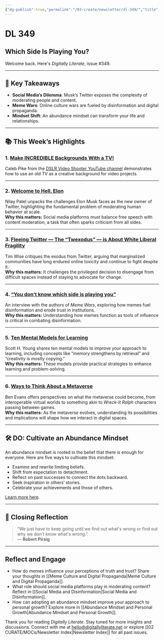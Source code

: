 ```yaml
---
{"dg-publish":true,"permalink":"/03-create/newsletter/dl-349/","title":"Which Side Is Playing You?","tags":["data","disinformation","education","memes","privacy","security"]}
---
```



# DL 349

## Which Side Is Playing You?

Welcome back. Here's _Digitally Literate_, issue #349.

---

## 🔖 Key Takeaways

- **Social Media’s Dilemma**: Musk’s Twitter exposes the complexity of moderating people and content.  
- **Meme Wars**: Online culture wars are fueled by disinformation and digital propaganda.  
- **Mindset Shift**: An abundance mindset can transform your life and relationships.

---

## 📚 This Week’s Highlights

### 1. **[Make INCREDIBLE Backgrounds With a TV!](https://www.youtube.com/watch?v=AyINdI6Ao94&t=119s)**  
Caleb Pike from the [DSLR Video Shooter YouTube channel](https://www.youtube.com/c/dslrvideoshooter) demonstrates how to use an old TV as a creative background for video projects.  

---

### 2. **[Welcome to Hell, Elon](https://www.theverge.com/2022-10-28/23428132/elon-musk-twitter-acquisition-problems-speech-moderation)**  
Nilay Patel unpacks the challenges Elon Musk faces as the new owner of Twitter, highlighting the fundamental problem of moderating human behavior at scale.  
**Why this matters:** Social media platforms must balance free speech with content moderation, a task that often sparks criticism from all sides.

---

### 3. **[Fleeing Twitter — The “Twexodus” — is About White Liberal Fragility](https://timjwise.medium.com/fleeing-twitter-the-twexodus-is-about-white-liberal-fragility-3631cb2ac317)**  
Tim Wise critiques the exodus from Twitter, arguing that marginalized communities have long endured online toxicity and continue to fight despite it.  
**Why this matters:** It challenges the privileged decision to disengage from difficult spaces instead of staying to advocate for change.

---

### 4. **[“You don’t know which side is playing you”](https://www.niemanlab.org/2022/09/you-dont-know-which-side-is-playing-you-the-authors-of-meme-wars-have-some-advice-for-journalists/)**  
An interview with the authors of _Meme Wars_, exploring how memes fuel disinformation and erode trust in institutions.  
**Why this matters:** Understanding how memes function as tools of influence is critical in combating disinformation.

---

### 5. **[Ten Mental Models for Learning](https://www.scotthyoung.com/blog/2022-09-19/learning-mental-models/)**  
Scott H. Young shares ten mental models to improve your approach to learning, including concepts like “memory strengthens by retrieval” and “creativity is mostly copying.”  
**Why this matters:** These models provide practical strategies to enhance learning and problem-solving.

---

### 6. **[Ways to Think About a Metaverse](https://www.ben-evans.com/benedictevans/2022-10-31/ways-to-think-about-a-metaverse?ref=refind)**  
Ben Evans offers perspectives on what the metaverse could become, from interoperable virtual worlds to something akin to _Wreck-It Ralph_ characters passing between games.  
**Why this matters:** As the metaverse evolves, understanding its possibilities and implications will shape how we interact in digital spaces.

---

## 🛠️ DO: Cultivate an Abundance Mindset

An abundance mindset is rooted in the belief that there is enough for everyone. Here are five ways to cultivate this mindset:

- Examine and rewrite limiting beliefs.  
- Shift from expectation to detachment.  
- Reflect on past successes to connect the dots backward.  
- Seek inspiration in others’ stories.  
- Celebrate your achievements and those of others.  

[Learn more here](https://www.byrdie.com/abundance-mindset-5117008).

---

## 🌟 Closing Reflection

> “We just have to keep going until we find out what's wrong or find out why we don't know what's wrong.”  
> — **Robert Pirsig**

---

## Reflect and Engage

- How do memes influence your perceptions of truth and trust? Share your thoughts in [[Meme Culture and Digital Propaganda\|Meme Culture and Digital Propaganda]].  
- What role should social media platforms play in moderating content? Reflect in [[Social Media and Disinformation\|Social Media and Disinformation]].  
- How can adopting an abundance mindset improve your approach to personal growth? Explore more in [[Abundance Mindset and Personal Growth\|Abundance Mindset and Personal Growth]].

Thank you for reading _Digitally Literate_. Stay tuned for more insights and discussions. Connect with me at [hello@digitallyliterate.net](mailto:hello@digitallyliterate.net) or explore [[02 CURATE/MOCs/Newsletter Index\|Newsletter Index]] for all past issues.
